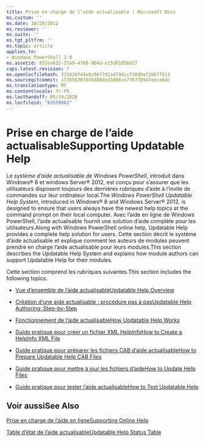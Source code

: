 ```yaml
---
title: Prise en charge de l’aide actualisable | Microsoft Docs
ms.custom: ''
ms.date: 10/28/2012
ms.reviewer: ''
ms.suite: ''
ms.tgt_pltfrm: ''
ms.topic: article
applies_to:
- Windows PowerShell 3.0
ms.assetid: 832ea622-25a9-4760-904d-e15d6105bb27
caps.latest.revision: 7
ms.openlocfilehash: 331634f44e8c06f7d2a479dccf30dbef1067f515
ms.sourcegitcommit: 173556307d45d88de31086ce776770547eece64c
ms.translationtype: MT
ms.contentlocale: fr-FR
ms.lasthandoff: 05/19/2020
ms.locfileid: "83559962"
---
```

# <a name="supporting-updatable-help"></a><span data-ttu-id="c30f6-102">Prise en charge de l’aide actualisable</span><span class="sxs-lookup"><span data-stu-id="c30f6-102">Supporting Updatable Help</span></span>

<span data-ttu-id="c30f6-103">Le *système d’aide actualisable de Windows PowerShell*, introduit dans Windows® 8 et windows Server® 2012, est conçu pour s’assurer que les utilisateurs disposent toujours des dernières rubriques d’aide à l’invite de commandes sur leur ordinateur local.</span><span class="sxs-lookup"><span data-stu-id="c30f6-103">The *Windows PowerShell Updatable Help System*, introduced in Windows® 8 and Windows Server® 2012, is designed to ensure that users always have the newest help topics at the command prompt on their local computer.</span></span> <span data-ttu-id="c30f6-104">Avec l’aide en ligne de Windows PowerShell, l’aide actualisable fournit une solution d’aide complète pour les utilisateurs.</span><span class="sxs-lookup"><span data-stu-id="c30f6-104">Along with Windows PowerShell online help, Updatable Help provides a complete help solution for users.</span></span> <span data-ttu-id="c30f6-105">Cette section décrit le système d’aide actualisable et explique comment les auteurs de modules peuvent prendre en charge l’aide actualisable pour leurs modules.</span><span class="sxs-lookup"><span data-stu-id="c30f6-105">This section describes the Updatable Help System and explains how module authors can support Updatable Help for their modules.</span></span>

<span data-ttu-id="c30f6-106">Cette section comprend les rubriques suivantes.</span><span class="sxs-lookup"><span data-stu-id="c30f6-106">This section includes the following topics.</span></span>

- [<span data-ttu-id="c30f6-107">Vue d’ensemble de l’aide actualisable</span><span class="sxs-lookup"><span data-stu-id="c30f6-107">Updatable Help Overview</span></span>](./updatable-help-overview.md)

- [<span data-ttu-id="c30f6-108">Création d’une aide actualisable : procédure pas à pas</span><span class="sxs-lookup"><span data-stu-id="c30f6-108">Updatable Help Authoring: Step-by-Step</span></span>](./updatable-help-authoring-step-by-step.md)

- [<span data-ttu-id="c30f6-109">Fonctionnement de l’aide actualisable</span><span class="sxs-lookup"><span data-stu-id="c30f6-109">How Updatable Help Works</span></span>](./how-updatable-help-works.md)

- [<span data-ttu-id="c30f6-110">Guide pratique pour créer un fichier XML HelpInfo</span><span class="sxs-lookup"><span data-stu-id="c30f6-110">How to Create a HelpInfo XML File</span></span>](./how-to-create-a-helpinfo-xml-file.md)

- [<span data-ttu-id="c30f6-111">Guide pratique pour préparer les fichiers CAB d’aide actualisable</span><span class="sxs-lookup"><span data-stu-id="c30f6-111">How to Prepare Updatable Help CAB Files</span></span>](./how-to-prepare-updatable-help-cab-files.md)

- [<span data-ttu-id="c30f6-112">Guide pratique pour mettre à jour les fichiers d’aide</span><span class="sxs-lookup"><span data-stu-id="c30f6-112">How to Update Help Files</span></span>](./how-to-update-help-files.md)

- [<span data-ttu-id="c30f6-113">Guide pratique pour tester l’aide actualisable</span><span class="sxs-lookup"><span data-stu-id="c30f6-113">How to Test Updatable Help</span></span>](./how-to-test-updatable-help.md)

## <a name="see-also"></a><span data-ttu-id="c30f6-114">Voir aussi</span><span class="sxs-lookup"><span data-stu-id="c30f6-114">See Also</span></span>

[<span data-ttu-id="c30f6-115">Prise en charge de l’aide en ligne</span><span class="sxs-lookup"><span data-stu-id="c30f6-115">Supporting Online Help</span></span>](./supporting-online-help.md)

[<span data-ttu-id="c30f6-116">Table d’état de l’aide actualisable</span><span class="sxs-lookup"><span data-stu-id="c30f6-116">Updatable Help Status Table</span></span>](https://www.microsoft.com/en-us/itpro/windows)
